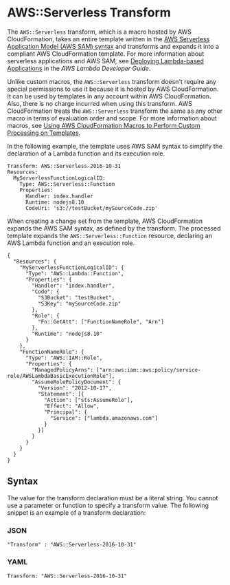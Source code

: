 # AWS::Serverless Transform<a name="transform-aws-serverless"></a>

The `AWS::Serverless` transform, which is a macro hosted by AWS CloudFormation, takes an entire template written in the [AWS Serverless Application Model \(AWS SAM\) syntax](https://github.com/awslabs/serverless-application-model/blob/master/versions/2016-10-31.md) and transforms and expands it into a compliant AWS CloudFormation template\. For more information about serverless applications and AWS SAM, see [Deploying Lambda\-based Applications](https://docs.aws.amazon.com/lambda/latest/dg/deploying-lambda-apps.html) in the *AWS Lambda Developer Guide*\.

Unlike custom macros, the `AWS::Serverless` transform doesn't require any special permissions to use it because it is hosted by AWS CloudFormation\. It can be used by templates in any account within AWS CloudFormation\. Also, there is no charge incurred when using this transform\. AWS CloudFormation treats the `AWS::Serverless` transform the same as any other macro in terms of evaluation order and scope\. For more information about macros, see [Using AWS CloudFormation Macros to Perform Custom Processing on Templates](template-macros.md)\.

In the following example, the template uses AWS SAM syntax to simplify the declaration of a Lambda function and its execution role\.

```
Transform: AWS::Serverless-2016-10-31
Resources:
  MyServerlessFunctionLogicalID:
    Type: AWS::Serverless::Function
    Properties:
      Handler: index.handler
      Runtime: nodejs8.10
      CodeUri: 's3://testBucket/mySourceCode.zip'
```

When creating a change set from the template, AWS CloudFormation expands the AWS SAM syntax, as defined by the transform\. The processed template expands the `AWS::Serverless::Function` resource, declaring an AWS Lambda function and an execution role\.

```
{
  "Resources": {
    "MyServerlessFunctionLogicalID": {
      "Type": "AWS::Lambda::Function",
      "Properties": {
        "Handler": "index.handler",
        "Code": {
          "S3Bucket": "testBucket",
          "S3Key": "mySourceCode.zip"
        },
        "Role": {
          "Fn::GetAtt": ["FunctionNameRole", "Arn"]
        },
        "Runtime": "nodejs8.10"
      }
    },
    "FunctionNameRole": {
      "Type": "AWS::IAM::Role",
      "Properties": {
        "ManagedPolicyArns": ["arn:aws:iam::aws:policy/service-role/AWSLambdaBasicExecutionRole"],
        "AssumeRolePolicyDocument": {
          "Version": "2012-10-17",
          "Statement": [{
            "Action": ["sts:AssumeRole"],
            "Effect": "Allow",
            "Principal": {
              "Service": ["lambda.amazonaws.com"]
            }
          }]
        }
      }
    }
  }
}
```

## Syntax<a name="transform-section-structure-syntax"></a>

The value for the transform declaration must be a literal string\. You cannot use a parameter or function to specify a transform value\. The following snippet is an example of a transform declaration:

### JSON<a name="transform-section-structure-syntax.json"></a>

```
"Transform" : "AWS::Serverless-2016-10-31"
```

### YAML<a name="transform-section-structure-syntax.yaml"></a>

```
Transform: "AWS::Serverless-2016-10-31"
```
